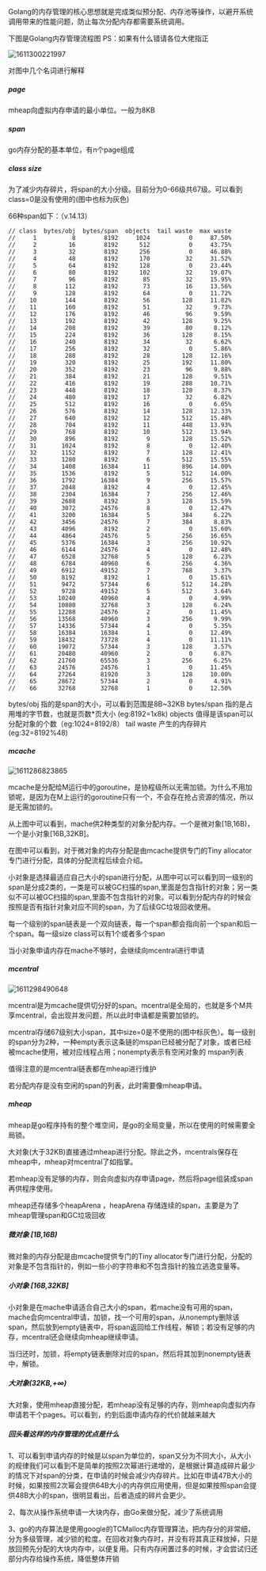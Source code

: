 Golang的内存管理的核心思想就是完成类似预分配、内存池等操作，以避开系统调用带来的性能问题，防止每次分配内存都需要系统调用。

下图是Golang内存管理流程图 PS：如果有什么错请各位大佬指正

![1611300221997](C:\Users\Administrator\AppData\Roaming\Typora\typora-user-images\1611300221997.png)

对图中几个名词进行解释

##### page

mheap向虚拟内存申请的最小单位。一般为8KB

##### span

go内存分配的基本单位，有n个page组成

##### class size

为了减少内存碎片，将span的大小分级。目前分为0-66级共67级。可以看到class=0是没有使用的(图中也标为灰色)

66种span如下：（v.14.13）

```shell
// class  bytes/obj  bytes/span  objects  tail waste  max waste
//     1          8        8192     1024           0     87.50%
//     2         16        8192      512           0     43.75%
//     3         32        8192      256           0     46.88%
//     4         48        8192      170          32     31.52%
//     5         64        8192      128           0     23.44%
//     6         80        8192      102          32     19.07%
//     7         96        8192       85          32     15.95%
//     8        112        8192       73          16     13.56%
//     9        128        8192       64           0     11.72%
//    10        144        8192       56         128     11.82%
//    11        160        8192       51          32      9.73%
//    12        176        8192       46          96      9.59%
//    13        192        8192       42         128      9.25%
//    14        208        8192       39          80      8.12%
//    15        224        8192       36         128      8.15%
//    16        240        8192       34          32      6.62%
//    17        256        8192       32           0      5.86%
//    18        288        8192       28         128     12.16%
//    19        320        8192       25         192     11.80%
//    20        352        8192       23          96      9.88%
//    21        384        8192       21         128      9.51%
//    22        416        8192       19         288     10.71%
//    23        448        8192       18         128      8.37%
//    24        480        8192       17          32      6.82%
//    25        512        8192       16           0      6.05%
//    26        576        8192       14         128     12.33%
//    27        640        8192       12         512     15.48%
//    28        704        8192       11         448     13.93%
//    29        768        8192       10         512     13.94%
//    30        896        8192        9         128     15.52%
//    31       1024        8192        8           0     12.40%
//    32       1152        8192        7         128     12.41%
//    33       1280        8192        6         512     15.55%
//    34       1408       16384       11         896     14.00%
//    35       1536        8192        5         512     14.00%
//    36       1792       16384        9         256     15.57%
//    37       2048        8192        4           0     12.45%
//    38       2304       16384        7         256     12.46%
//    39       2688        8192        3         128     15.59%
//    40       3072       24576        8           0     12.47%
//    41       3200       16384        5         384      6.22%
//    42       3456       24576        7         384      8.83%
//    43       4096        8192        2           0     15.60%
//    44       4864       24576        5         256     16.65%
//    45       5376       16384        3         256     10.92%
//    46       6144       24576        4           0     12.48%
//    47       6528       32768        5         128      6.23%
//    48       6784       40960        6         256      4.36%
//    49       6912       49152        7         768      3.37%
//    50       8192        8192        1           0     15.61%
//    51       9472       57344        6         512     14.28%
//    52       9728       49152        5         512      3.64%
//    53      10240       40960        4           0      4.99%
//    54      10880       32768        3         128      6.24%
//    55      12288       24576        2           0     11.45%
//    56      13568       40960        3         256      9.99%
//    57      14336       57344        4           0      5.35%
//    58      16384       16384        1           0     12.49%
//    59      18432       73728        4           0     11.11%
//    60      19072       57344        3         128      3.57%
//    61      20480       40960        2           0      6.87%
//    62      21760       65536        3         256      6.25%
//    63      24576       24576        1           0     11.45%
//    64      27264       81920        3         128     10.00%
//    65      28672       57344        2           0      4.91%
//    66      32768       32768        1           0     12.50%
```

bytes/obj 指的是span的大小，可以看到范围是8B~32KB
bytes/span 指的是占用堆的字节数，也就是页数*页大小 (eg:8192=1x8k)
objects 值得是该span可以分配对象的个数（eg:1024=8192/8）
tail waste 产生的内存碎片 (eg:32=8192%48)

##### mcache

![1611286823865](C:\Users\Administrator\AppData\Roaming\Typora\typora-user-images\1611286823865.png)

mcache是分配给M运行中的goroutine，是协程级所以无需加锁。为什么不用加锁呢，是因为在M上运行的goroutine只有一个，不会存在抢占资源的情况，所以是无需加锁的。

从上图中可以看到，mache供2种类型的对象分配内存。一个是微对象[1B,16B)，一个是小对象[16B,32KB]。

在图中可以看到，对于微对象的内存分配是由mcache提供专门的Tiny allocator专门进行分配，具体的分配流程后续会介绍。

小对象是选择最适应自己大小的span进行分配，从图中可以可以看到同一级别的span是分成2类的，一类是可以被GC扫描的span,里面是包含指针的对象；另一类似不可以被GC扫描的span,里面不包含指针的对象。可以看到分配内存的时候会按照是否有指针对象对应不同的span，为了后续GC垃圾回收使用。

每一个级别的span链表是一个双向链表，每一个span都会指向前一个span和后一个span。每一级size class可以有1个或者多个span

当小对象申请内存在mache不够时，会继续向mcentral进行申请

##### mcentral

![1611298490648](C:\Users\Administrator\AppData\Roaming\Typora\typora-user-images\1611298490648.png)

mcentral是为mcache提供切分好的span。mcentral是全局的，也就是多个M共享mcentral，会出现并发问题，所以此时申请都是需要加锁的。

mcentral存储67级别大小span，其中size=0是不使用的(图中标灰色）。每一级别的span分为2种，一种empty表示这条链的mspan已经被分配了对象，或者已经被mcache使用，被对应线程占用；nonempty表示有空闲对象的 mspan列表

值得注意的是mcentral链表都在mheap进行维护

若分配内存是没有空闲的span的列表，此时需要像mheap申请。

##### mheap

mheap是go程序持有的整个堆空间，是go的全局变量，所以在使用的时候需要全局锁。

大对象(大于32KB)直接通过mheap进行分配。除此之外，mcentrals保存在mheap中，mheap对mcentral了如指掌。

若mheap没有足够的内存，则会向虚拟内存申请page，然后将page组装成span再供程序使用。

mheap还存储多个heapArena ，heapArena 存储连续的span，主要是为了mheap管理span和GC垃圾回收



##### 微对象 [1B,16B)

微对象的内存分配是由mcache提供专门的Tiny allocator专门进行分配，分配的对象是不包含指针的，例如一些小的字符串和不包含指针的独立逃逸变量等。

##### 小对象 [16B,32KB]

小对象是在mache申请适合自己大小的span，若mache没有可用的span，mache会向mcentral申请，加锁，找一个可用的span，从nonempty删除该span，然后放到empty链表中，将span返回给工作线程，解锁；若没有足够的内存，mcentral还会继续向mheap继续申请。

当归还时，加锁，将empty链表删除对应的span，然后将其加到nonempty链表中，解锁。

##### 大对象(32KB,+∞)

大对象，使用mheap直接分配，若mheap没有足够的内存，则mheap向虚拟内存申请若干个pages。可以看到，约到后面申请内存的代价就越来越大



##### 回头看这样的内存管理的优点是什么

1、可以看到申请内存的时候是以span为单位的，span又分为不同大小，从大小的规律我们可以看到不是简单的按照2次幂进行递增的，是根据计算造成碎片最少的情况下对span的分类，在申请的时候会减少内存碎片。比如在申请47B大小的时候，如果按照2次幂会提供64B大小的内存供应用使用，但是如果按照span会提供48B大小的span，很明显看出，后者造成的碎片会更少。

2、每次从操作系统申请一大块内存，由Go来做分配，减少了系统调用

3、go的内存算法是使用google的TCMalloc内存管理算法，把内存分的非常细，分为多级管理，减少锁的粒度。在回收对象内存时，并没有将其真正释放掉，只是放回预先分配的大块内存中，以便复用。只有内存闲置过多的时候，才会尝试归还部分内存给操作系统，降低整体开销


